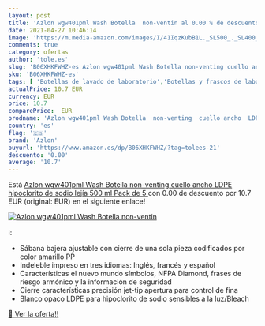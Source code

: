```yaml
---
layout: post
title: 'Azlon wgw401pml Wash Botella  non-ventin al 0.00 % de descuento'
date: 2021-04-27 10:46:14
image: 'https://m.media-amazon.com/images/I/41IqzKubB1L._SL500_._SL400_.jpg'
comments: true
category: ofertas
author: 'tole.es'
slug: 'B06XHKFWHZ-es Azlon wgw401pml Wash Botella non-venting cuello ancho LDPE...'
sku: 'B06XHKFWHZ-es'
tags: [ 'Botellas de lavado de laboratorio','Botellas y frascos de laboratorio','Cristalería de laboratorio','Industria, empresas y ciencia','Productos de laboratorio y ciencias','azlon','lejía', ]
actualPrice: 10.7 EUR
currency: EUR
price: 10.7
comparePrice:  EUR
prodname: 'Azlon wgw401pml Wash Botella  non-venting  cuello ancho  LDPE  hipoclorito de sodio  lejía  500 ml  Pack de 5 '
country: 'es'
flag: '🇪🇸'
brand: 'Azlon'
buyurl: 'https://www.amazon.es/dp/B06XHKFWHZ/?tag=tolees-21'
descuento: '0.00'
average: '10.7'
---
```


Está [Azlon wgw401pml Wash Botella  non-venting  cuello ancho  LDPE  hipoclorito de sodio  lejía  500 ml  Pack de 5 ](https://www.amazon.es/dp/B06XHKFWHZ/?tag=tolees-21) con 0.00 de descuento por 10.7 EUR (original:  EUR) en el siguiente enlace!

[![Azlon wgw401pml Wash Botella  non-ventin](https://m.media-amazon.com/images/I/41IqzKubB1L._SL500_._SL400_.jpg)](https://www.amazon.es/dp/B06XHKFWHZ/?tag=tolees-21)

ℹ️:

- Sábana bajera ajustable con cierre de una sola pieza codificados por color amarillo PP
- Indeleble impreso en tres idiomas: Inglés, francés y español
- Características el nuevo mundo símbolos, NFPA Diamond, frases de riesgo armónico y la información de seguridad
- Cierre características precisión jet-tip apertura para control de fina
- Blanco opaco LDPE para hipoclorito de sodio sensibles a la luz/Bleach

[🛒 Ver la oferta!!](https://www.amazon.es/dp/B06XHKFWHZ/?tag=tolees-21)
